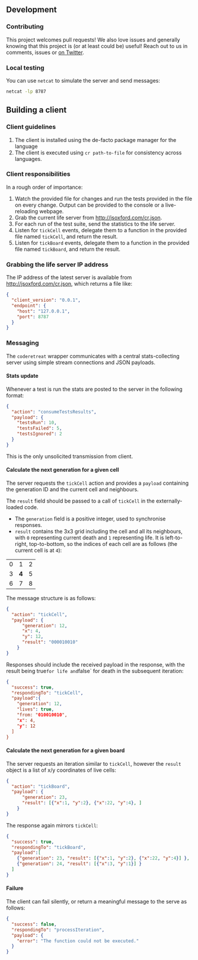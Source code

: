 ## Development

### Contributing

This project welcomes pull requests! We also love issues and generally knowing that this project is (or at least could be) useful! Reach out to us in comments, issues or [on Twitter](https://twitter.com/intent/user?screen_name=jsoxford).

### Local testing
You can use `netcat` to simulate the server and send messages:

```bash
netcat -lp 8787
```

## Building a client

### Client guidelines

1. The client is installed using the de-facto package manager for the language
2. The client is executed using `cr path-to-file` for consistency across languages.

### Client responsibilities

In a rough order of importance:

1. Watch the provided file for changes and run the tests provided in the file on every change. Output can be provided to the console or a live-reloading webpage.
2. Grab the current life server from http://jsoxford.com/cr.json.
3. For each run of the test suite, send the statistics to the life server.
4. Listen for `tickCell` events, delegate them to a function in the provided file named `tickCell`, and return the result.
5. Listen for `tickBoard` events, delegate them to a function in the provided file named `tickBoard`, and return the result.


### Grabbing the life server IP address

The IP address of the latest server is available from http://jsoxford.com/cr.json, which returns a file like:

```json
{
  "client_version": "0.0.1",
  "endpoint": {
    "host": "127.0.0.1",
    "port": 8787
  }
}
```

### Messaging

The `coderetreat` wrapper communicates with a central stats-collecting server using simple stream connections and JSON payloads.


#### Stats update

Whenever a test is run the stats are posted to the server in the following format:
```json
{
  "action": "consumeTestsResults",
  "payload": {
    "testsRun": 10,
    "testsFailed": 5,
    "testsIgnored": 2
  }
}
```

This is the only unsolicited transmission from client.


#### Calculate the next generation for a given cell

The server requests the `tickCell` action and provides a `payload` containing the generation ID and the current cell and neighbours.

The `result` field should be passed to a call of `tickCell` in the externally-loaded code.

* The `generation` field is a positive integer, used to synchronise responses.
* `result` contains the 3x3 grid including the cell and all its neighbours, with `0` representing current death and `1` representing life. It is left-to-right, top-to-bottom, so the indices of each cell are as follows (the current cell is at `4`):

| | | |
|-|-|-|
|0|1|2|
|3|__4__|5|
|6|7|8|

The message structure is as follows:
```json
{
  "action": "tickCell",
  "payload": {
      "generation": 12,
      "x": 4,
      "y": 12,
      "result": "000010010"
    }
}
```
Responses should include the received payload in the response, with the result being true` for life and `false` for death in the subsequent iteration:
```json
{
  "success": true,
  "respondingTo": "tickCell",
  "payload":{
    "generation": 12,
    "lives": true,
    "from: "010010010",
    "x": 4, 
    "y": 12
  ]
}
```

#### Calculate the next generation for a given board

The server requests an iteration similar to `tickCell`, however the `result` object is a list of x/y coordinates of live cells:


```json
{
  "action": "tickBoard",
  "payload": {
      "generation": 23,
      "result": [{"x":1, "y":2}, {"x":22, "y":4}, ]
    }
}
```

The response again mirrors `tickCell`:

```json
{
  "success": true,
  "respondingTo": "tickBoard",
  "payload":[
    {"generation": 23, "result": [{"x":1, "y":2}, {"x":22, "y":4}] },
    {"generation": 24, "result": [{"x":3, "y":1}] }
  ]
}
```


#### Failure
The client can fail silently, or return a meaningful message to the serve as follows:

```json
{
  "success": false,
  "respondingTo": "processIteration",
  "payload": {
    "error": "The function could not be executed."
  }
}
```
